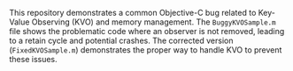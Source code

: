 This repository demonstrates a common Objective-C bug related to Key-Value Observing (KVO) and memory management. The `BuggyKVOSample.m` file shows the problematic code where an observer is not removed, leading to a retain cycle and potential crashes. The corrected version (`FixedKVOSample.m`) demonstrates the proper way to handle KVO to prevent these issues.